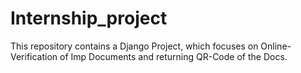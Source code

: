 # Internship_project
This repository contains a Django Project, which focuses on Online-Verification of Imp Documents and returning QR-Code of the Docs.
